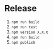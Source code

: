 # Release

1. `npm run build`
2. `npm run test`
3. `npm version X.X.X`
4. `npm run build`
5. `npm publish`

